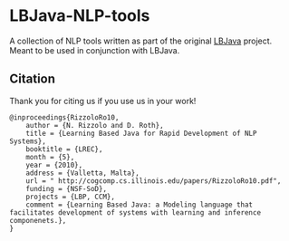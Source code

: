 # LBJava-NLP-tools

A collection of NLP tools written as part of the original [LBJava](https://github.com/IllinoisCogComp/lbjava)
project. Meant to be used in conjunction with LBJava. 

## Citation

Thank you for citing us if you use us in your work!

```
@inproceedings{RizzoloRo10,
    author = {N. Rizzolo and D. Roth},
    title = {Learning Based Java for Rapid Development of NLP Systems},
    booktitle = {LREC},
    month = {5},
    year = {2010},
    address = {Valletta, Malta},
    url = " http://cogcomp.cs.illinois.edu/papers/RizzoloRo10.pdf",
    funding = {NSF-SoD},
    projects = {LBP, CCM},
    comment = {Learning Based Java: a Modeling language that facilitates development of systems with learning and inference componenets.},
}
```
